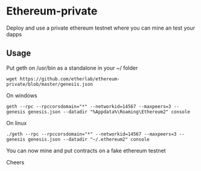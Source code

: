 # Ethereum-private 
Deploy and use a private ethereum testnet where you can mine an test your dapps 
## Usage
Put geth on /usr/bin as a standalone in your ~/ folder

```
wget https://github.com/etherlab/ethereum-private/blob/master/genesis.json

```

On windows 
```
geth --rpc --rpccorsdomain="*" --networkid=14567 --maxpeers=3 --genesis genesis.json --datadir "%Appdata%\Roaming\Ethereum2" console

```
On linux 
```
./geth --rpc --rpccorsdomain="*" --networkid=14567 --maxpeers=3 --genesis genesis.json --datadir "~/.ethereum2" console
``` 
You can now mine and put contracts on a fake ethereum testnet

Cheers

